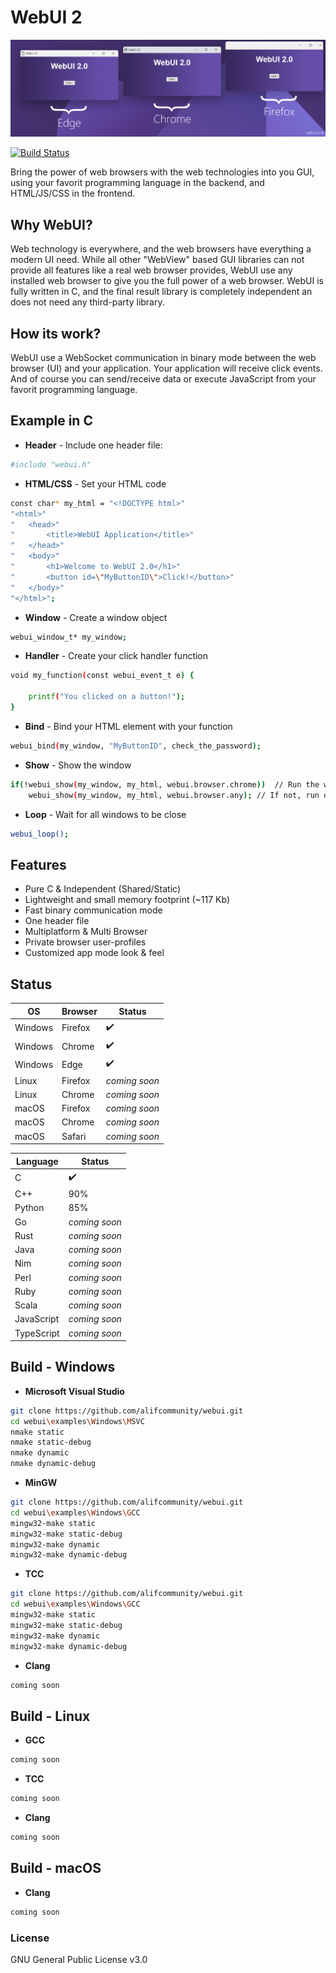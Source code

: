 # WebUI 2

![ScreenShot](screenshot.png)

[![Build Status](https://img.shields.io/github/issues/alifcommunity/webui.svg?branch=master)](https://github.com/alifcommunity/webui)

Bring the power of web browsers with the web technologies into you GUI, using your favorit programming language in the backend, and HTML/JS/CSS in the frontend.

## Why WebUI?

Web technology is everywhere, and the web browsers have everything a modern UI need. While all other "WebView" based GUI libraries can not provide all features like a real web browser provides, WebUI use any installed web browser to give you the full power of a web browser. WebUI is fully written in C, and the final result library is completely independent an does not need any third-party library.

## How its work?

WebUI use a WebSocket communication in binary mode between the web browser (UI) and your application. Your application will receive click events. And of course you can send/receive data or execute JavaScript from your favorit programming language. 

## Example in C

- **Header** - Include one header file:
```sh
#include "webui.h"
```

- **HTML/CSS** - Set your HTML code
```sh
const char* my_html = "<!DOCTYPE html>"
"<html>"
"	<head>"
"		<title>WebUI Application</title>"
"	</head>"
"	<body>"
"		<h1>Welcome to WebUI 2.0</h1>"
"		<button id=\"MyButtonID\">Click!</button>"
"	</body>"
"</html>";
```

- **Window** - Create a window object
```sh
webui_window_t* my_window;
```

- **Handler** - Create your click handler function
```sh
void my_function(const webui_event_t e) {

    printf("You clicked on a button!");
}
```

- **Bind** - Bind your HTML element with your function
```sh
webui_bind(my_window, "MyButtonID", check_the_password);
```

- **Show** - Show the window
```sh
if(!webui_show(my_window, my_html, webui.browser.chrome))  // Run the window on Chrome if is available
	webui_show(my_window, my_html, webui.browser.any); // If not, run on any other installed web browser
```

- **Loop** - Wait for all windows to be close
```sh
webui_loop();
```

## Features

- Pure C & Independent (Shared/Static)
- Lightweight and small memory footprint (~117 Kb)
- Fast binary communication mode
- One header file
- Multiplatform & Multi Browser
- Private browser user-profiles
- Customized app mode look & feel

## Status

| OS | Browser  | Status |
| ------ | ------ | ------ |
| Windows | Firefox | ✔️ |
| Windows | Chrome | ✔️ |
| Windows | Edge | ✔️ |
| Linux | Firefox | *coming soon* |
| Linux | Chrome | *coming soon* |
| macOS | Firefox | *coming soon* |
| macOS | Chrome | *coming soon* |
| macOS | Safari | *coming soon* |

| Language | Status |
| ------ | ------ |
| C | ✔️ |
| C++ | 90% |
| Python | 85% |
| Go | *coming soon* |
| Rust | *coming soon* |
| Java | *coming soon* |
| Nim | *coming soon* |
| Perl | *coming soon* |
| Ruby | *coming soon* |
| Scala | *coming soon* |
| JavaScript | *coming soon* |
| TypeScript | *coming soon* |

## Build - Windows

- **Microsoft Visual Studio**
```sh
git clone https://github.com/alifcommunity/webui.git
cd webui\examples\Windows\MSVC
nmake static
nmake static-debug
nmake dynamic
nmake dynamic-debug
```

- **MinGW**
```sh
git clone https://github.com/alifcommunity/webui.git
cd webui\examples\Windows\GCC
mingw32-make static
mingw32-make static-debug
mingw32-make dynamic
mingw32-make dynamic-debug
```

- **TCC**
```sh
git clone https://github.com/alifcommunity/webui.git
cd webui\examples\Windows\GCC
mingw32-make static
mingw32-make static-debug
mingw32-make dynamic
mingw32-make dynamic-debug
```

- **Clang**
```sh
coming soon
```

## Build - Linux

- **GCC**
```sh
coming soon
```

- **TCC**
```sh
coming soon
```

- **Clang**
```sh
coming soon
```

## Build - macOS

- **Clang**
```sh
coming soon
```

### License

GNU General Public License v3.0
